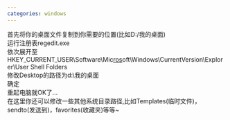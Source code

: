 ```yaml
---
categories: windows
---
```

<p>首先将你的桌面文件复制到你需要的位置(比如D:/我的桌面)<br />运行注册表regedit.exe<br />依次展开至<br />HKEY_CURRENT_USER\Software\Mic<a class="channel_keylink" href="http://www.91wp.com/netbar/Special/router/Index.html" target="_blank">ros</a>oft\Windows\CurrentVersion\Explorer\User Shell Folders<br />修改Desktop的路径为d:\我的桌面<br />确定<br />重起电脑就OK了...<br />在这里你还可以修改一些其他系统目录路径,比如Templates(临时文件)，sendto(发送到)，favorites(收藏夹)等等~</p>